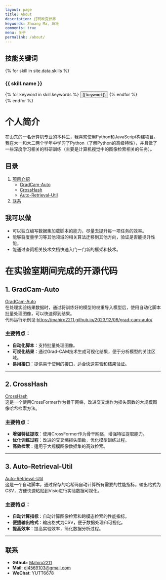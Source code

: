 ```yaml
---
layout: page
title: About
description: 打码改变世界
keywords: Zhuang Ma, 马壮
comments: true
menu: 关于
permalink: /about/
---
```

## 技能关键词
{% for skill in site.data.skills %}
### {{ skill.name }}
<div class="btn-inline">
{% for keyword in skill.keywords %}
<button class="btn btn-outline" type="button">{{ keyword }}</button>
{% endfor %}
</div>
{% endfor %}


# 个人简介

在山东的一名计算机专业的本科生，我喜欢使用Python和JavaScript构建项目。  
我在大一和大二两个学年中学习了Python（了解Python的高级特性），并且做了一些深度学习相关的科研训练（主要是计算机视觉中的图像检索相关的任务）。

## 目录
1. [项目介绍](#在实验室期间完成的开源代码)
   - [GradCam-Auto](#1-gradcam-auto)
   - [CrossHash](#2-crosshash)
   - [Auto-Retrieval-Util](#3-auto-retrieval-util)
2. [联系](#联系)

## 我可以做
* 可以独立编写数据集加载脚本的能力，尽量去提升每一项任务的效率。
* 能够将度量学习等其他领域的相关算法迁移到其他方向，验证是否能提升性能。
* 能通过查阅相关技术文档快速入门一门新的框架和技术。



# 在实验室期间完成的开源代码

## 1. GradCam-Auto
[GradCam-Auto](https://github.com/Mahiro2211/GradCAM_Auto)  
在处理实验结果数据时，通过将训练好的模型的权重导入模型后，使用自动化脚本批量处理图像，可以快速得到结果。
<br>代码运行示例见:https://mahiro2211.github.io/2023/12/08/grad-cam-auto/
### 主要特点：
- **自动化脚本**：支持批量处理图像。
- **可视化结果**：通过Grad-CAM技术生成可视化结果，便于分析模型的关注区域。
- **易用接口**：提供易于使用的接口，适合快速实验和结果验证。

---

## 2. CrossHash
[CrossHash](https://github.com/Mahiro2211/CrossHash)  
这是一个使用CrossFormer作为骨干网络，改进交叉熵作为损失函数的大规模图像哈希检索方法。

### 主要特点：
- **增强特征提取**：使用CrossFormer作为骨干网络，增强特征提取能力。
- **优化训练过程**：改进的交叉熵损失函数，优化模型训练过程。
- **高效检索**：适用于大规模图像数据集的高效检索。

---

## 3. Auto-Retrieval-Util
[Auto-Retrieval-Util](https://github.com/Mahiro2211/Eval_Image_Retrieval_and_Cross_Modal_Retrieval)  
这是一个自动脚本，通过保存的哈希码自动计算所有需要的性能指标，输出格式为CSV，方便快速粘贴到Visio进行实验数据可视化。

### 主要特点：
- **自动计算指标**：自动计算图像检索和跨模态检索的性能指标。
- **便捷输出格式**：输出格式为CSV，便于数据处理和可视化。
- **提高效率**：提高实验效率，简化数据分析过程。

---

## 联系
- **Github**: [Mahiro2211](https://github.com/Mahiro2211)  
- **Mail**: dj4569103@gmail.com  
- **WeChat**: YUTT6678  




<!-- ## 个人简介
在山东的一名计算机专业的本科生，我喜欢使用python和javascript构建项目
<br>
我在大一和大二两个学年中学习了Python(了解Python的高级特性)并且做了一些深度学习相关的科研训练(主要是计算机视觉中的图像检索相关的任务)
## 我可以做
* 可以独立编写数据集加载脚本的能力，尽量去提升每一项任务的效率。
* 能够将度量学习等其他领域的相关算法迁移到其他方向，验证是否能提升性能。
* 能通过查阅相关技术文档快速入门一门新的框架和技术


## 实验室期间完成的开源代码

# 项目介绍

## 1. GradCam-Auto
[GradCam-Auto](https://github.com/Mahiro2211/GradCAM_Auto)  
在处理实验结果数据时，通过将训练好的模型的权重导入模型后，使用自动化脚本批量处理图像，可以快速得到结果。

### 主要特点：
- **自动化脚本**：支持批量处理图像。
- **可视化结果**：通过Grad-CAM技术生成可视化结果，便于分析模型的关注区域。
- **易用接口**：提供易于使用的接口，适合快速实验和结果验证。

---

## 2. CrossHash
[CrossHash](https://github.com/Mahiro2211/CrossHash)  
这是一个使用CrossFormer作为骨干网络，改进交叉熵作为损失函数的大规模图像哈希检索方法。

### 主要特点：
- **增强特征提取**：使用CrossFormer作为骨干网络，增强特征提取能力。
- **优化训练过程**：改进的交叉熵损失函数，优化模型训练过程。
- **高效检索**：适用于大规模图像数据集的高效检索。

---

## 3. Auto-Retrieval-Util
[Auto-Retrieval-Util](https://github.com/Mahiro2211/Eval_Image_Retrieval_and_Cross_Modal_Retrieval)  
这是一个自动脚本，通过保存的哈希码自动计算所有需要的性能指标，输出格式为CSV，方便快速粘贴到Visio进行实验数据可视化。

### 主要特点：
- **自动计算指标**：自动计算图像检索和跨模态检索的性能指标。
- **便捷输出格式**：输出格式为CSV，便于数据处理和可视化。
- **提高效率**：提高实验效率，简化数据分析过程。

--- -->

<!-- 这些项目展示了我在计算机视觉领域的研究兴趣和技术能力，期待与更多的研究者和开发者合作，共同推动这一领域的发展。
GradCam-Auto:[GithubRepoLink](https://github.com/Mahiro2211/GradCAM_Auto)<br>
在处理实验结果数据时通过将训练好的模型的权重导入模型后通过自动化脚本批量处理图片可以快速得到结果
自动化脚本，支持批量处理图像。
通过Grad-CAM技术生成可视化结果，便于分析模型的关注区域。
提供易于使用的接口，适合快速实验和结果验证。
CrossHash:[GithubRepoLink](https://github.com/Mahiro2211/CrossHash)
这是一个使用CrossFormer作为Backbone,改进交叉熵作为损失函数的一个大规模图像哈希检索方法
使用CrossFormer作为骨干网络，增强特征提取能力。
改进的交叉熵损失函数，优化模型训练过程。
适用于大规模图像数据集的高效检索。  
Auto-Retrieval-Util[GithubRepoLink](https://github.com/Mahiro2211/Eval_Image_Retrieval_and_Cross_Modal_Retrieval)
这是一个自动脚本，通过保存的哈希码自动算出所有需要的性能指标，输出格式为csv方便快速粘贴到visio进行实验数据可视化
自动计算图像检索和跨模态检索的性能指标。
输出格式为CSV，便于数据处理和可视化。
提高实验效率，简化数据分析过程。 -->
<!-- 
## 联系

Github:[Mahiro2211](https://github.com/Mahiro2211)<br>
Mail:dj4569103@gmail.com<br>
WeChat:YUTT6678<br>

## Skill Keywords

{% for skill in site.data.skills %}
### {{ skill.name }}
<div class="btn-inline">
{% for keyword in skill.keywords %}
<button class="btn btn-outline" type="button">{{ keyword }}</button>
{% endfor %}
</div>
{% endfor %} -->
